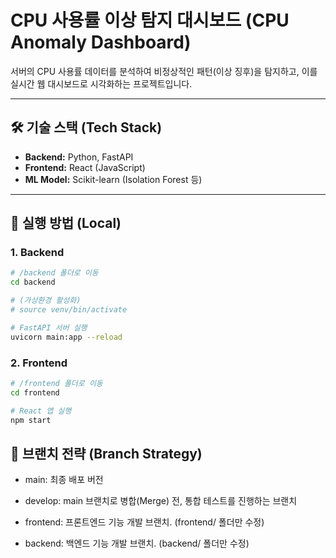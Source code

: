 # CPU 사용률 이상 탐지 대시보드 (CPU Anomaly Dashboard)

서버의 CPU 사용률 데이터를 분석하여 비정상적인 패턴(이상 징후)을 탐지하고,
이를 실시간 웹 대시보드로 시각화하는 프로젝트입니다.

---

## 🛠 기술 스택 (Tech Stack)

* **Backend:** Python, FastAPI
* **Frontend:** React (JavaScript)
* **ML Model:** Scikit-learn (Isolation Forest 등)

---

## 🚀 실행 방법 (Local)

### 1. Backend

```bash
# /backend 폴더로 이동
cd backend

# (가상환경 활성화)
# source venv/bin/activate 

# FastAPI 서버 실행
uvicorn main:app --reload
```

### 2. Frontend
```bash
# /frontend 폴더로 이동
cd frontend

# React 앱 실행
npm start
```

## 🌿 브랜치 전략 (Branch Strategy)
- main: 최종 배포 버전

- develop: main 브랜치로 병합(Merge) 전, 통합 테스트를 진행하는 브랜치

- frontend: 프론트엔드 기능 개발 브랜치. (frontend/ 폴더만 수정)

- backend: 백엔드 기능 개발 브랜치. (backend/ 폴더만 수정)